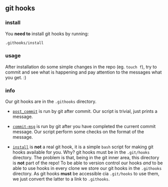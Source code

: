 ## git hooks

### install

You __need to__ install git hooks by running:

```bash
.githooks/install
```

### usage

After installation do some simple changes in the repo (eg. `touch f`), try to commit
and see what is happening and pay attention to the messages what you get. :) 

### info

Our git hooks are in the `.githooks` directory.

* [`post_commit`](https://github.com/sassbalint/sandbox/blob/master/.githooks/post-commit)
is run by git after commit. Our script is trivial, just prints a message.

* [`commit-msg`](https://github.com/sassbalint/sandbox/blob/master/.githooks/commit-msg)
is run by git after you have completed the current commit message.
Our script perform some checks on the format of the message.

* [`install`](https://github.com/sassbalint/sandbox/blob/master/.githooks/install)
is __not__ a real git hook, it is a simple `bash` script for making git hooks available for you. 
Why? git hooks must be in the `.git/hooks` directory.
The problem is that, being in the git inner area, this directory is __not__ part of the repo!
To be able to version control our hooks _and_ to be able to use hooks in every clone
we store our git hooks in the `.githooks` directory. 
As git hooks __must__ be accessible cia `.git/hooks` to use them,
we just convert the latter to a link to `.githooks`.

